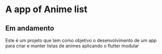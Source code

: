 # A app of Anime list

## Em andamento

Este é um projeto que tem como objetivo o desenvolvimento de um app para criar e manter listas de animes aplicando o flutter modular
